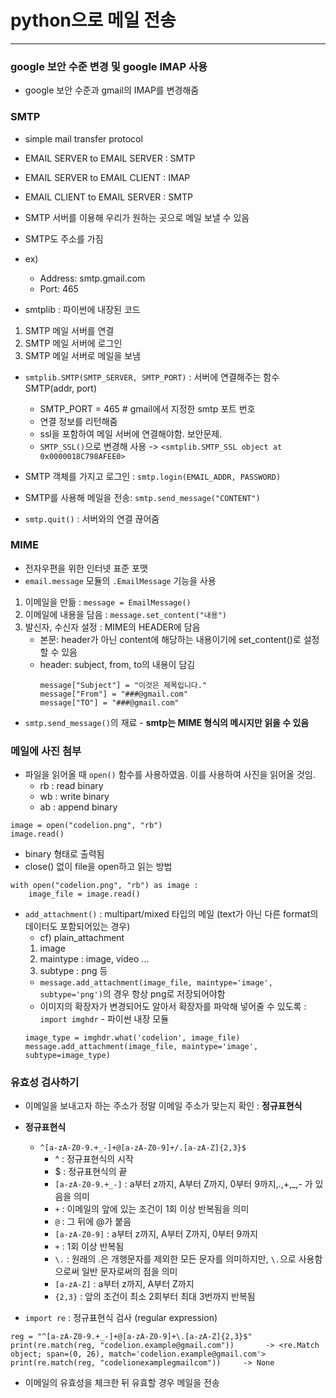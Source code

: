 # python으로 메일 전송

------

### google 보안 수준 변경 및 google IMAP 사용
- google 보안 수준과 gmail의 IMAP를 변경해줌

### SMTP
- simple mail transfer protocol
- EMAIL SERVER to EMAIL SERVER : SMTP
- EMAIL SERVER to EMAIL CLIENT : IMAP
- EMAIL CLIENT to EMAIL SERVER : SMTP
- SMTP 서버를 이용해 우리가 원하는 곳으로 메일 보낼 수 있음

- SMTP도 주소를 가짐
- ex)
    - Address: smtp.gmail.com
    - Port: 465

- smtplib : 파이썬에 내장된 코드
1. SMTP 메일 서버를 연결
2. SMTP 메일 서버에 로그인
3. SMTP 메일 서버로 메일을 보냄

- ```smtplib.SMTP(SMTP_SERVER, SMTP_PORT)``` : 서버에 연결해주는 함수 SMTP(addr, port)
    - SMTP_PORT = 465 # gmail에서 지정한 smtp 포트 번호
    - 연결 정보를 리턴해줌
    - ssl을 포함하여 메일 서버에 연결해야함. 보안문제.
    - ```SMTP_SSL()```으로 변경해 사용 -> ```<smtplib.SMTP_SSL object at 0x0000018C798AFEE0>```

- SMTP 객체를 가지고 로그인 : ```smtp.login(EMAIL_ADDR, PASSWORD)```
- SMTP를 사용해 메일을 전송: ```smtp.send_message("CONTENT")```
- ```smtp.quit()``` : 서버와의 연결 끊어줌

### MIME
- 전자우편을 위한 인터넷 표준 포맷
- ```email.message``` 모듈의 ```.EmailMessage``` 기능을 사용
1. 이메일을 만듦 : ```message = EmailMessage()```
2. 이메일에 내용을 담음 : ```message.set_content("내용")```
3. 발신자, 수신자 설정 : MIME의 HEADER에 담음
    - 본문: header가 아닌 content에 해당하는 내용이기에 set_content()로 설정할 수 있음
    - header: subject, from, to의 내용이 담김
        ```
        message["Subject"] = "이것은 제목입니다."
        message["From"] = "###@gmail.com"
        message["TO"] = "###@gmail.com"
        ```

- ```smtp.send_message()```의 재료 - **smtp는 MIME 형식의 메시지만 읽을 수 있음**

### 메일에 사진 첨부
- 파일을 읽어올 때 ```open()``` 함수를 사용하였음. 이를 사용하여 사진을 읽어올 것임.
    - rb : read binary
    - wb : write binary
    - ab : append binary
```
image = open("codelion.png", "rb")
image.read()
```
- binary 형태로 출력됨
- close() 없이 file을 open하고 읽는 방법
```
with open("codelion.png", "rb") as image :
    image_file = image.read()
```

- ```add_attachment()``` : multipart/mixed 타입의 메일 (text가 아닌 다른 format의 데이터도 포함되어있는 경우)
    - cf) plain_attachment
    1. image 
    2. maintype : image, video ...
    3. subtype : png 등
    - ```message.add_attachment(image_file, maintype='image', subtype='png')```의 경우 항상 png로 저장되어야함
    - 이미지의 확장자가 변경되어도 알아서 확장자를 파악해 넣어줄 수 있도록 : ```import imghdr``` - 파이썬 내장 모듈
    ```
    image_type = imghdr.what('codelion', image_file)
    message.add_attachment(image_file, maintype='image', subtype=image_type)
    ```

### 유효성 검사하기
- 이메일을 보내고자 하는 주소가 정말 이메일 주소가 맞는지 확인 : **정규표현식**
- **정규표현식**
    - ```^[a-zA-Z0-9.+_-]+@[a-zA-Z0-9]+/.[a-zA-Z]{2,3}$```
        - ^ : 정규표현식의 시작
        - $ : 정규표현식의 끝
        - ```[a-zA-Z0-9.+_-]``` : a부터 z까지, A부터 Z까지, 0부터 9까지,.,+,_,- 가 있음을 의미
        - ```+``` : 이메일의 앞에 있는 조건이 1회 이상 반복됨을 의미
        - ```@``` : 그 뒤에 @가 붙음
        - ```[a-zA-Z0-9]``` : a부터 z까지, A부터 Z까지, 0부터 9까지
        - ```+``` : 1회 이상 반복됨
        - ```\.``` : 원래의 .은 개행문자를 제외한 모든 문자를 의미하지만, ```\.```으로 사용함으로써 일반 문자로써의 점을 의미
        - ```[a-zA-Z]``` : a부터 z까지, A부터 Z까지
        - ```{2,3}``` : 앞의 조건이 최소 2회부터 최대 3번까지 반복됨

- ```import re``` : 정규표현식 검사 (regular expression)
```
reg = "^[a-zA-Z0-9.+_-]+@[a-zA-Z0-9]+\.[a-zA-Z]{2,3}$"
print(re.match(reg, "codelion.example@gmail.com"))       -> <re.Match object; span=(0, 26), match='codelion.example@gmail.com'>
print(re.match(reg, "codelionexamplegmailcom"))     -> None
```
- 이메일의 유효성을 체크한 뒤 유효할 경우 메일을 전송
